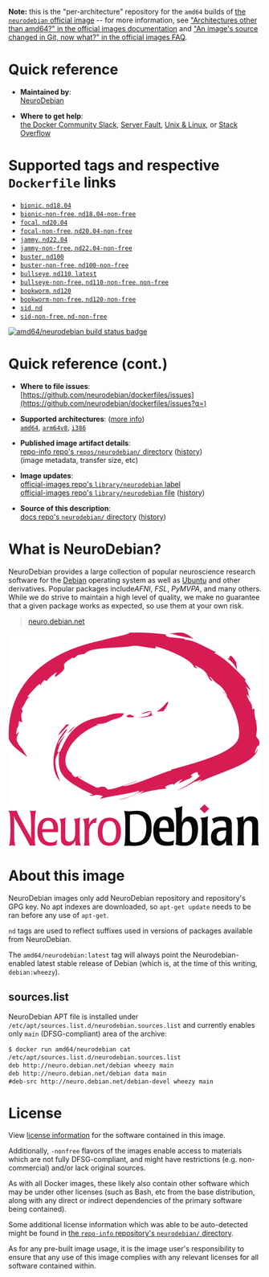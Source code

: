 <!--

********************************************************************************

WARNING:

    DO NOT EDIT "neurodebian/README.md"

    IT IS AUTO-GENERATED

    (from the other files in "neurodebian/" combined with a set of templates)

********************************************************************************

-->

**Note:** this is the "per-architecture" repository for the `amd64` builds of [the `neurodebian` official image](https://hub.docker.com/_/neurodebian) -- for more information, see ["Architectures other than amd64?" in the official images documentation](https://github.com/docker-library/official-images#architectures-other-than-amd64) and ["An image's source changed in Git, now what?" in the official images FAQ](https://github.com/docker-library/faq#an-images-source-changed-in-git-now-what).

# Quick reference

-	**Maintained by**:  
	[NeuroDebian](https://github.com/neurodebian/dockerfiles)

-	**Where to get help**:  
	[the Docker Community Slack](https://dockr.ly/comm-slack), [Server Fault](https://serverfault.com/help/on-topic), [Unix & Linux](https://unix.stackexchange.com/help/on-topic), or [Stack Overflow](https://stackoverflow.com/help/on-topic)

# Supported tags and respective `Dockerfile` links

-	[`bionic`, `nd18.04`](https://github.com/neurodebian/dockerfiles/blob/1da9308291ad33a33447519ec1835bb3e37acebc/dockerfiles/bionic/Dockerfile)
-	[`bionic-non-free`, `nd18.04-non-free`](https://github.com/neurodebian/dockerfiles/blob/1da9308291ad33a33447519ec1835bb3e37acebc/dockerfiles/bionic-non-free/Dockerfile)
-	[`focal`, `nd20.04`](https://github.com/neurodebian/dockerfiles/blob/1da9308291ad33a33447519ec1835bb3e37acebc/dockerfiles/focal/Dockerfile)
-	[`focal-non-free`, `nd20.04-non-free`](https://github.com/neurodebian/dockerfiles/blob/1da9308291ad33a33447519ec1835bb3e37acebc/dockerfiles/focal-non-free/Dockerfile)
-	[`jammy`, `nd22.04`](https://github.com/neurodebian/dockerfiles/blob/1da9308291ad33a33447519ec1835bb3e37acebc/dockerfiles/jammy/Dockerfile)
-	[`jammy-non-free`, `nd22.04-non-free`](https://github.com/neurodebian/dockerfiles/blob/1da9308291ad33a33447519ec1835bb3e37acebc/dockerfiles/jammy-non-free/Dockerfile)
-	[`buster`, `nd100`](https://github.com/neurodebian/dockerfiles/blob/1da9308291ad33a33447519ec1835bb3e37acebc/dockerfiles/buster/Dockerfile)
-	[`buster-non-free`, `nd100-non-free`](https://github.com/neurodebian/dockerfiles/blob/1da9308291ad33a33447519ec1835bb3e37acebc/dockerfiles/buster-non-free/Dockerfile)
-	[`bullseye`, `nd110`, `latest`](https://github.com/neurodebian/dockerfiles/blob/1da9308291ad33a33447519ec1835bb3e37acebc/dockerfiles/bullseye/Dockerfile)
-	[`bullseye-non-free`, `nd110-non-free`, `non-free`](https://github.com/neurodebian/dockerfiles/blob/1da9308291ad33a33447519ec1835bb3e37acebc/dockerfiles/bullseye-non-free/Dockerfile)
-	[`bookworm`, `nd120`](https://github.com/neurodebian/dockerfiles/blob/1da9308291ad33a33447519ec1835bb3e37acebc/dockerfiles/bookworm/Dockerfile)
-	[`bookworm-non-free`, `nd120-non-free`](https://github.com/neurodebian/dockerfiles/blob/1da9308291ad33a33447519ec1835bb3e37acebc/dockerfiles/bookworm-non-free/Dockerfile)
-	[`sid`, `nd`](https://github.com/neurodebian/dockerfiles/blob/1da9308291ad33a33447519ec1835bb3e37acebc/dockerfiles/sid/Dockerfile)
-	[`sid-non-free`, `nd-non-free`](https://github.com/neurodebian/dockerfiles/blob/1da9308291ad33a33447519ec1835bb3e37acebc/dockerfiles/sid-non-free/Dockerfile)

[![amd64/neurodebian build status badge](https://img.shields.io/jenkins/s/https/doi-janky.infosiftr.net/job/multiarch/job/amd64/job/neurodebian.svg?label=amd64/neurodebian%20%20build%20job)](https://doi-janky.infosiftr.net/job/multiarch/job/amd64/job/neurodebian/)

# Quick reference (cont.)

-	**Where to file issues**:  
	[https://github.com/neurodebian/dockerfiles/issues](https://github.com/neurodebian/dockerfiles/issues?q=)

-	**Supported architectures**: ([more info](https://github.com/docker-library/official-images#architectures-other-than-amd64))  
	[`amd64`](https://hub.docker.com/r/amd64/neurodebian/), [`arm64v8`](https://hub.docker.com/r/arm64v8/neurodebian/), [`i386`](https://hub.docker.com/r/i386/neurodebian/)

-	**Published image artifact details**:  
	[repo-info repo's `repos/neurodebian/` directory](https://github.com/docker-library/repo-info/blob/master/repos/neurodebian) ([history](https://github.com/docker-library/repo-info/commits/master/repos/neurodebian))  
	(image metadata, transfer size, etc)

-	**Image updates**:  
	[official-images repo's `library/neurodebian` label](https://github.com/docker-library/official-images/issues?q=label%3Alibrary%2Fneurodebian)  
	[official-images repo's `library/neurodebian` file](https://github.com/docker-library/official-images/blob/master/library/neurodebian) ([history](https://github.com/docker-library/official-images/commits/master/library/neurodebian))

-	**Source of this description**:  
	[docs repo's `neurodebian/` directory](https://github.com/docker-library/docs/tree/master/neurodebian) ([history](https://github.com/docker-library/docs/commits/master/neurodebian))

# What is NeuroDebian?

NeuroDebian provides a large collection of popular neuroscience research software for the [Debian](http://www.debian.org) operating system as well as [Ubuntu](http://www.ubuntu.com) and other derivatives. Popular packages include*AFNI*, *FSL*, *PyMVPA*, and many others. While we do strive to maintain a high level of quality, we make no guarantee that a given package works as expected, so use them at your own risk.

> [neuro.debian.net](http://neuro.debian.net/)

![logo](https://raw.githubusercontent.com/docker-library/docs/90ee9ce81aa27322936d7faf585ffc45b7def890/neurodebian/logo.png)

# About this image

NeuroDebian images only add NeuroDebian repository and repository's GPG key. No apt indexes are downloaded, so `apt-get update` needs to be ran before any use of `apt-get`.

`nd` tags are used to reflect suffixes used in versions of packages available from NeuroDebian.

The `amd64/neurodebian:latest` tag will always point the Neurodebian-enabled latest stable release of Debian (which is, at the time of this writing, `debian:wheezy`).

## sources.list

NeuroDebian APT file is installed under `/etc/apt/sources.list.d/neurodebian.sources.list` and currently enables only `main` (DFSG-compliant) area of the archive:

```console
$ docker run amd64/neurodebian cat /etc/apt/sources.list.d/neurodebian.sources.list
deb http://neuro.debian.net/debian wheezy main
deb http://neuro.debian.net/debian data main
#deb-src http://neuro.debian.net/debian-devel wheezy main
```

# License

View [license information](https://www.debian.org/social_contract#guidelines) for the software contained in this image.

Additionally, `-nonfree` flavors of the images enable access to materials which are not fully DFSG-compliant, and might have restrictions (e.g. non-commercial) and/or lack original sources.

As with all Docker images, these likely also contain other software which may be under other licenses (such as Bash, etc from the base distribution, along with any direct or indirect dependencies of the primary software being contained).

Some additional license information which was able to be auto-detected might be found in [the `repo-info` repository's `neurodebian/` directory](https://github.com/docker-library/repo-info/tree/master/repos/neurodebian).

As for any pre-built image usage, it is the image user's responsibility to ensure that any use of this image complies with any relevant licenses for all software contained within.

